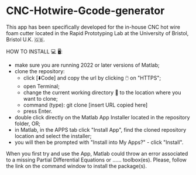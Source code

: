 # CNC-Hotwire-Gcode-generator

This app has been specifically developed for the in-house CNC hot wire foam cutter located in the Rapid Prototyping Lab at the University of Bristol, Bristol U.K. 🇬🇧.

HOW TO INSTALL 💻 🖥️:
- make sure you are running 2022 or later versions of Matlab;
- clone the repository:
  - click [⬇️Code] and copy the url by clicking 🖱️ on "HTTPS";
  - open Terminal;
  - change the current working directory 📁 to the location where you want to clone;
  - command (type): git clone [insert URL copied here]
  - press Enter. 
- double click directly on the Matlab App Installer located in the repository folder, OR; 
- in Matlab, in the APPS tab click "Install App", find the cloned repository location and select the installer; 
- you will then be prompted with "Install into My Apps?" - click "Install".

When you first try and use the App, Matlab could throw an error associated to a missing Partial Differential Equations or ...... toolbox(es). Please, follow the link on the command window to install the package(s).


